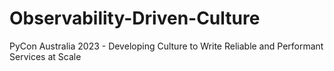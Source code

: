 # Observability-Driven-Culture
PyCon Australia 2023 - Developing Culture to Write Reliable and Performant Services at Scale

